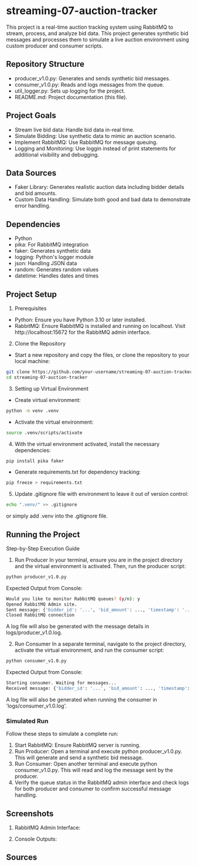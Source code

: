 # streaming-07-auction-tracker
This project is a real-time auction tracking system using RabbitMQ to stream, process, and analyze bid data. This project generates synthetic bid messages and processes them to simulate a live auction environment using custom producer and consumer scripts.

## Repository Structure
- producer_v1.0.py: Generates and sends synthetic bid messages.
- consumer_v1.0.py: Reads and logs messages from the queue.
- util_logger.py: Sets up logging for the project.
- README.md: Project documentation (this file).

## Project Goals 
- Stream live bid data: Handle bid data in-real time.
- Simulate Bidding: Use synthetic data to mimic an auction scenario.
- Implement RabbitMQ: Use RabbitMQ for message queuing.
- Logging and Monitoring: Use loggin instead of print statements for additional visibility and debugging.

## Data Sources
- Faker Library: Generates realistic auction data including bidder details and bid amounts.
- Custom Data Handling: Simulate both good and bad data to demonstrate error handling. 

## Dependencies
- Python
- pika: For RabbitMQ integration
- faker: Generates synthetic data 
- logging: Python's logger module
- json: Handling JSON data
- random: Generates random values
- datetime: Handles dates and times

## Project Setup

1. Prerequisites
- Python: Ensure you have Python 3.10 or later installed.
- RabbitMQ: Ensure RabbitMQ is installed and running on localhost. Visit http://localhost:15672 for the RabbitMQ admin interface.

2. Clone the Repository 
- Start a new repository and copy the files, or clone the repository to your local machine: 
```bash
git clone https://github.com/your-username/streaming-07-auction-tracker.git
cd streaming-07-auction-tracker
```
3. Setting up Virtual Environment
- Create virtual environment: 
```bash
python -m venv .venv
```
- Activate the virtual environment:
```bash
source .venv/scripts/activate
```
4. With the virtual environment activated, install the necessary dependencies:

```bash
pip install pika faker
```
- Generate requirements.txt for dependency tracking:
```bash
pip freeze > requirements.txt
```

5.  Update .gitignore file with environment to leave it out of version control:
```bash
echo ".venv/" >> .gitignore
```
or simply add .venv into the .gitignore file. 

## Running the Project
Step-by-Step Execution Guide

1. Run Producer
In your terminal, ensure you are in the project directory and the virtual environment is activated. Then, run the producer script:

```bash
python producer_v1.0.py
```

Expected Output from Console:

```bash
Would you like to monitor RabbitMQ queues? (y/n): y
Opened RabbitMQ Admin site.
Sent message: {'bidder_id': '...', 'bid_amount': ..., 'timestamp': '...', 'item': '...', 'bidder_name': '...', 'bidder_email': '...'}
Closed RabbitMQ connection
```
A log file will also be generated with the message details in logs/producer_v1.0.log.

2. Run Consumer
In a separate terminal, navigate to the project directory, activate the virtual environment, and run the consumer script:

```bash
python consumer_v1.0.py
```

Expected Output from Console:

```bash
Starting consumer. Waiting for messages...
Received message: {'bidder_id': '...', 'bid_amount': ..., 'timestamp': '...', 'item': '...', 'bidder_name': '...', 'bidder_email': '...'}
```
A log file will also be generated when running the consumer in 'logs/consumer_v1.0.log'.

### Simulated Run

Follow these steps to simulate a complete run:

1. Start RabbitMQ: Ensure RabbitMQ server is running.
2. Run Producer: Open a terminal and execute python producer_v1.0.py. This will generate and send a synthetic bid message.
3. Run Consumer: Open another terminal and execute python consumer_v1.0.py. This will read and log the message sent by the producer.
4. Verify the queue status in the RabbitMQ admin interface and check logs for both producer and consumer to confirm successful message handling.

## Screenshots

1. RabbitMQ Admin Interface: 

2. Console Outputs:

## Sources 
